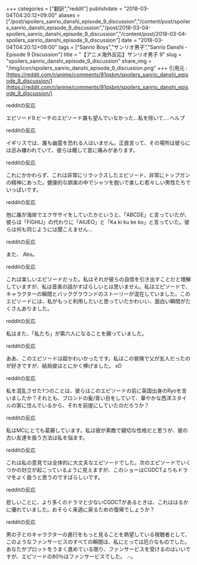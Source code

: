 +++
categories = ["翻訳","reddit"]
publishdate = "2018-03-04T04:20:12+09:00"
aliases = ["/post/spoilers_sanrio_danshi_episode_9_discussion","/content/post/spoilers_sanrio_danshi_episode_9_discussion","/post/2018-03-04-spoilers_sanrio_danshi_episode_9_discussion","/content/post/2018-03-04-spoilers_sanrio_danshi_episode_9_discussion"]
date = "2018-03-04T04:20:12+09:00"
tags = ["Sanrio Boys","サンリオ男子","Sanrio Danshi - Episode 9 Discussion"]
title = "【アニメ海外反応】サンリオ男子 9"
slug = "spoilers_sanrio_danshi_episode_9_discussion"
share_img = "/img/icon/spoilers_sanrio_danshi_episode_9_discussion.png"
+++
引用元 : [https://reddit.com/r/anime/comments/81qsbm/spoilers_sanrio_danshi_episode_9_discussion/](https://reddit.com/r/anime/comments/81qsbm/spoilers_sanrio_danshi_episode_9_discussion/)

<p><span class="reddit-comment">redditの反応</span></p>エピソード9.ビーチのエピソード誰も望んでいなかった...私を除いて....ヘルプ

<p><span class="reddit-comment">redditの反応</span></p>イギリスでは、誰も幽霊を恐れる人はいません。正直言って、その場所は彼らには忌み嫌われていて、彼らは概して首に痛みがあります。

<p><span class="reddit-comment">redditの反応</span></p>これにかかわらず、これは非常にリラックスしたエピソード、非常にトップガンの精神にあった。健康的な娯楽の中でシャツを脱いで楽しむ若々しい男性たちでいっぱいです。

<p><span class="reddit-comment">redditの反応</span></p>他に誰が海岸でエクササイをしていたかというと、「ABCDE」と言っていたが、彼らは「FIGHIJ」の代わりに「AIUEO」と「Ka ki ku ke ko」と言っていた。彼らは何も同じようには聞こえません...

<p><span class="reddit-comment">redditの反応</span></p>また、 Abs。

<p><span class="reddit-comment">redditの反応</span></p>これは楽しいエピソードだった。私はそれが彼らの自信を引き出すことだと理解していますが、私は音楽の話がすばらしいとは思いません。私はエピソードで、キャラクターの瞬間とバックグラウンドのストーリーが混在していました。このエピソードには、私がもっと利用したいと思っていたかわいい、面白い瞬間がたくさんありました。

<p><span class="reddit-comment">redditの反応</span></p>私はまた、「私たち」が第六人になることを願っていました。

<p><span class="reddit-comment">redditの反応</span></p>ああ、このエピソードは超かわいかったです。私はこの冒険で父が友人だったのが好きですが、結局彼はとにかく捧げました。 xD

<p><span class="reddit-comment">redditの反応</span></p>私を混乱させた1つのことは、彼らはこのエピソードの前に英国出身のRyoを言いましたか？それとも、ブロンドの髪/青い目をしていて、華やかな西洋スタイルの家に住んでいるから、それを前提にしていたのだろうか？

<p><span class="reddit-comment">redditの反応</span></p>私はMCにとても葛藤しています。私は彼が素敵で親切な性格だと思うが、彼の古い友達を扱う方法は私を悩ます。

<p><span class="reddit-comment">redditの反応</span></p>これは私の意見では全体的に大丈夫なエピソードでした。次のエピソードでいくつかの対立が起こっているように見えますが、このショーはCGDCTよりもドラマをよく扱うと思うのですばらしいです。

<p><span class="reddit-comment">redditの反応</span></p>悲しいことに、より多くのドラマと少ないCGDCTがあるときは、これははるかに優れていました。おそらく来週に戻るための復帰でしょうか？

<p><span class="reddit-comment">redditの反応</span></p>男の子とのキャラクターの進行をもっと見ることを熱望している視聴者として、このようなファンサービスのすべての瞬間は、私にとっては厄介なものでした。あなたがプロットをうまく進めている限り、ファンサービスを受けるのはいいですが、エピソードの80％はファンサービスでした。 .-。
